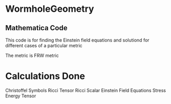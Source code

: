 # WormholeGeometry
## Mathematica Code

This code is for finding the Einstein field equations and solutiond for different cases of a particular metric

The metric is FRW metric

# Calculations Done
Christoffel Symbols
Ricci Tensor
Ricci Scalar
Einstein Field Equations
Stress Energy Tensor
